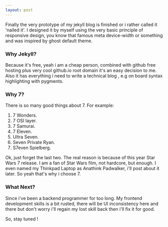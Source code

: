```yaml
---
layout: post
---
```


Finally the very prototype of my jekyll blog is finished or i rather called it 'nailed it'.
I designed it by myself using the very basic principle of responsive design, you know that famous meta device-width or something and was inspired by ghost default theme. 

### Why Jekyll?
Because it's free, yeah i am a cheap person, combined with github free hosting plus very cool github.io root  domain it's an easy decision to me. Also it has everything i need to write a technical blog , e.g on board syntax highlighting with pygments.

### Why 7?
There is so many good things about 7. For example:

1. 7 Wonders.
2. 7 OSI layer.
3. 7 Samurai.
4. 7 Eleven.
5. Ultra Seven.
6. Seven Private Ryan.
7. S7even Spielberg.

Ok, just forget the last two. The real reason is because of this year Star Wars 7 release. I am a fan of Star Wars film, not hardcore, but enough. I even named my Thinkpad Laptop as Anathink Padwalker, i'll post about it later. So yeah that's why i choose 7.

### What Next?
Since i've been a backend programmer for too long. My frontend development skills is a bit rusted, there will be UI inconsistency here and there but don't worry i'll regain my lost skill back then i'll fix it for good.

So, stay tuned !

